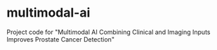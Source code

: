 # multimodal-ai
Project code for "Multimodal AI Combining Clinical and Imaging Inputs Improves Prostate Cancer Detection"
